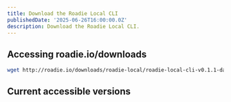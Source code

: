 ```yaml
---
title: Download the Roadie Local CLI
publishedDate: '2025-06-26T16:00:00.0Z'
description: Download the Roadie Local CLI.
---
```


## Accessing roadie.io/downloads



```bash
wget http://roadie.io/downloads/roadie-local/roadie-local-cli-v0.1.1-darwin-arm64
```

## Current accessible versions

